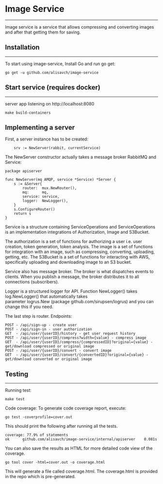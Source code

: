 # **Image Service**
***
Image service is a service that allows compressing and converting images and after that getting them for saving.


## Installation
***
To start using image-service, Install Go and run go get:

```
go get -u github.com/alisavch/image-service
```

## Start service (requires docker)
***

server app listening on http://localhost:8080
```
make build-containers
```

## Implementing a server 
First, a server instance has to be created:
```
    srv := NewServer(rabbit, currentService)
```
The NewServer constructor actually takes a message broker RabbitMQ and Service:
```
package apiserver

func NewServer(mq AMQP, service *Service) *Server {
	s := &Server{
		router:  mux.NewRouter(),
		mq:      mq,
		service: service,
		logger:  NewLogger(),
	}
	s.ConfigureRouter()
	return s
}
```

Service is a structure containing ServiceOperations and ServiceOperations is an implementation
integrations of Authorization, Image and S3Bucket.

The authorization is a set of functions for authorizing a user i.e. user creation, token generation, token analysis.
The image is a set of functions for integration with an image, such as compressing, converting, uploading, getting, etc.
The S3Bucket is a set of functions for interacting with AWS, specifically uploading and downloading image to an S3 bucket.

Service also has message broker. The broker is what dispatches events to clients.
When you publish a message, the broker distributes it to all connections (subscribers).

Logger is a structured logger for API. Function NewLogger() takes log.NewLogger() that automatically takes  
parameter logrus.New (package github.com/sirupsen/logrus) and you can change this if you need.

The last step is router. Endpoints: 
~~~
POST - /api/sign-up - create user
POST - /api/sign-in - user authorization
GET  - /api/user/{userID}/history - get user request history
POST - /api/user/{userID}/compress?width={value} - compress image
GET  - /api/user/{userID}/compress/{compressedID}?original={value} - get/download compressed or original image
POST - /api/user/{userID}/convert - convert image
GET  - /api/user/{userID}/convert/{convertedID}?original={value} - get/download converted or original image
~~~

## Testing
***
Running test:
```
make test
```
Code coverage: To generate code coverage report, execute:
```
go test -coverprofile=cover.out
```
This should print the following after running all the tests.
```
coverage: 77.9% of statements
ok      github.com/alisavch/image-service/internal/apiserver    0.081s
```

You can also save the results as HTML for more detailed code view of the coverage.
```
go tool cover -html=cover.out -o coverage.html
```

This will generate a file called coverage.html. The coverage.html is provided in the repo which is pre-generated.